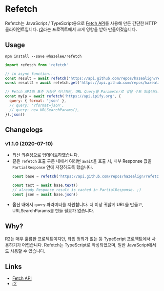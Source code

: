 # Refetch

Refetch는 JavaScript / TypeScript용으로 [Fetch API](https://developer.mozilla.org/en-US/docs/Web/API/Fetch_API)를 사용해 만든 간단한 HTTP 클라이언트입니다. [r2](https://github.com/mikeal/r2)라는 프로젝트에서 크게 영향을 받아 만들어졌습니다.

## Usage
```
npm install --save @hazelee/refetch
```

```js
import refetch from 'refetch'

// in async function...
const result = await refetch('https://api.github.com/repos/hazealign/refetch', { method: 'get' }).json()
const result2 = await refetch.get('https://api.github.com/repos/hazealign/refetch').json()

// Fetch API의 표준 기능은 아니지만, URL Query를 Parameter로 넣을 수도 있습니다.
const myIp = await refetch('https://api.ipify.org', {
  query: { format: 'json' },
  // query: '?format=json',
  // query: new URLSearchParams(),
}).json()
```

## Changelogs

### v1.1.0 (2020-07-10)
 - 최신 의존성으로 업데이트하였습니다.
 - 같은 `refetch` 호출 구문 내에서 여러번 `await`을 호출 시, 내부 Response 값을 `PartialResponse` 안에 저장하도록 했습니다.
    ```ts
    const base = refetch('https://api.github.com/repos/hazealign/refetch', { method: 'get' })

    const text = await base.text()
    // already Response result is cached in PartialResponse. ;)
    const json = await base.json()
   ```
 - 옵션 내에서 `query` 파라미터를 지원합니다. 더 이상 귀찮게 URL을 만들고, URLSearchParams를 만들 필요가 없습니다.

## Why?

R2는 매우 훌륭한 프로젝트이지만, 타입 정의가 없는 등 TypeScript 프로젝트에서 사용하기가 어렵습니다. Refetch는 TypeScript로 작성되었으며, 일반 JavaScript에서도 사용할 수 있습니다.

## Links
 - [Fetch API](https://developer.mozilla.org/en-US/docs/Web/API/Fetch_API)
 - [r2](https://github.com/mikeal/r2)
